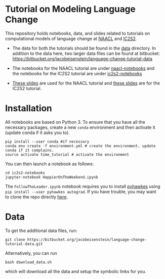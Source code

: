 Tutorial on Modeling Language Change
============

This repository holds notebooks, data, and slides related to tutorials on computational models of language change at [NAACL](https://naacl2019.org/program/tutorials/) and [IC2S2](https://2019.ic2s2.org/tutorials/).

* The data for both the tutorials should be found in the [data](data/) directory. In addition to the data here, two larger data files can be found at bitbucket: https://bitbucket.org/jacobeisenstein/language-change-tutorial-data

* The notebooks for the NAACL tutorial are under [naacl-notebooks](naacl-notebooks/) and the notebooks for the IC2S2 tutorial are under [ic2s2-notebooks](ic2s2-notebooks/)

* [These slides](eisenstein-naacl-slides.pdf) are used for the NAACL tutorial and [these slides](ic2s2-tutorial-slides) are for the IC2S2 tutorial.

# Installation

All notebooks are based on Python 3. To ensure that you have all the necessary packages, create a new `conda` environment and then activate it (update conda if it asks you to).

```
pip install --user conda #if necessary
conda env create -f environment.yml # create the environment. update conda if it complains.
source activate time_tutorial # activate the environment
```

You can then launch a notebook as follows:

```
cd ic2s2-notebooks
jupyter-notebook HappierOnTheWeekend.ipynb
```

The `FollowTheLeader.ipynb` notebook requires you to install [pyhawkes](https://github.com/slinderman/pyhawkes) using `pip install --user pyhawkes autograd`. If you have trouble, you may want to clone the repo directly [here](https://github.com/slinderman/pyhawkes).

# Data

To get the additional data files, run:

```
git clone https://bitbucket.org/jacobeisenstein/language-change-tutorial-data.git
```

Alternatively, you can run 

```
bash download_data.sh
``` 
which will download all the data and setup the symbolic links for you.

